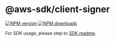 # @aws-sdk/client-signer

[![NPM version](https://img.shields.io/npm/v/@aws-sdk/client-signer/rc.svg)](https://www.npmjs.com/package/@aws-sdk/client-signer)
[![NPM downloads](https://img.shields.io/npm/dm/@aws-sdk/client-signer.svg)](https://www.npmjs.com/package/@aws-sdk/client-signer)

For SDK usage, please step to [SDK readme](https://github.com/aws/aws-sdk-js-v3).

